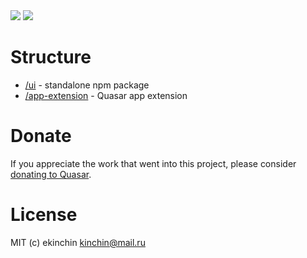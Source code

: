 <img src="https://img.shields.io/npm/v/quasar-ui-extension-template.svg?label=quasar-ui-extension-template">
<img src="https://img.shields.io/npm/v/quasar-app-extension-extension-template.svg?label=quasar-app-extension-extension-template">

# Structure
* [/ui](ui) - standalone npm package
* [/app-extension](app-extension) - Quasar app extension

# Donate
If you appreciate the work that went into this project, please consider [donating to Quasar](https://donate.quasar.dev).

# License
MIT (c) ekinchin <kinchin@mail.ru>
